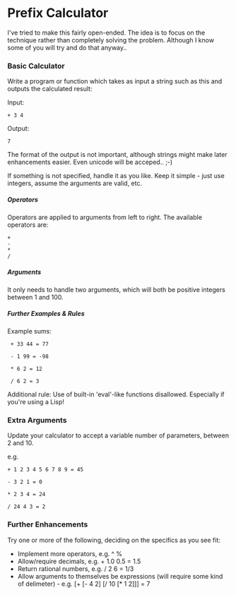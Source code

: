 Prefix Calculator
=================

I've tried to make this fairly open-ended.  The idea is to focus on the technique rather than completely solving the problem.  Although I know some of you will try and do that anyway..

### Basic Calculator

Write a program or function which takes as input a string such as this and outputs the calculated result:

Input:

    + 3 4

Output:

    7

The format of the output is not important, although strings might make later enhancements easier.  Even unicode will be acceped.. ;-)

If something is not specified, handle it as you like.  Keep it simple - just use integers, assume the arguments are valid, etc.

##### Operators

Operators are applied to arguments from left to right.  The available operators are:

    + 
    - 
    * 
    / 

##### Arguments

It only needs to handle two arguments, which will both be positive integers between 1 and 100.

##### Further Examples & Rules

Example sums:

     + 33 44 = 77
     
     - 1 99 = -98
     
     * 6 2 = 12
     
     / 6 2 = 3

Additional rule: Use of built-in 'eval'-like functions disallowed.  Especially if you're using a Lisp!
 
### Extra Arguments
 
Update your calculator to accept a variable number of parameters, between 2 and 10.

e.g.

    + 1 2 3 4 5 6 7 8 9 = 45
    
    - 3 2 1 = 0
    
    * 2 3 4 = 24
    
    / 24 4 3 = 2

### Further Enhancements

Try one or more of the following, deciding on the specifics as you see fit:

* Implement more operators, e.g. ^ %
* Allow/require decimals, e.g. + 1.0 0.5 = 1.5
* Return rational numbers, e.g. / 2 6 = 1/3
* Allow arguments to themselves be expressions (will require some kind of delimeter) - e.g. [+ [- 4 2] [/ 10 [* 1 2]]] = 7
